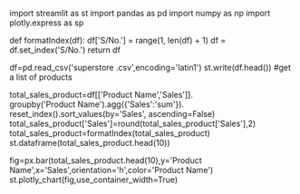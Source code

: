 import streamlit as st
import pandas as pd
import numpy as np
import plotly.express as sp

def formatIndex(df):
    df['S/No.'] = range(1, len(df) + 1)
    df = df.set_index('S/No.')
    return df

df=pd.read_csv('superstore .csv',encoding='latin1')
st.write(df.head())
#get a list of products

total_sales_product=df[['Product Name','Sales']]. \
    groupby('Product Name').agg({'Sales':'sum'}). \
        reset_index().sort_values(by='Sales', ascending=False)
total_sales_product['Sales']=round(total_sales_product['Sales'],2)
total_sales_product=formatIndex(total_sales_product)
st.dataframe(total_sales_product.head(10))

fig=px.bar(total_sales_product.head(10),y='Product Name',x='Sales',orientation='h',color='Product Name')
st.plotly_chart(fig,use_container_width=True)
